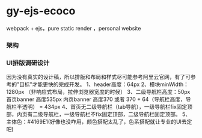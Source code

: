 # gy-ejs-ecoco
webpack + ejs，pure static render ，personal website

### 架构

### UI排版调研设计
因为没有真实的设计稿，所以排版和布局和样式尽可能参考阿里云官网，有了可参考的"目标"才能更快的完成开发。
1、header高度：64px
2、模块minWidth：1280px （非响应式布局，拉伸浏览器宽度的时候） 
3、二级导航栏高度：50px
    首页banner 高度535px
    内页banner 高度370 或者 370 + 64（导航栏高度，导航栏半透明） = 434px
4、首页无二级导航栏（tab导航），一级导航栏fix固定顶部，内页有二级导航栏，一级导航栏不fix固定顶部，二级导航栏固定顶部。
5、主体色：#4169E1(好像也没咋用，颜色搭配太乱了，色系搭配就让专业的UI去定吧)


